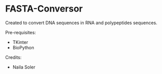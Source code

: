# FASTA-Conversor
Created to convert DNA sequences in RNA and polypeptides sequences. 

Pre-requisites:

- TKinter 
- BioPython

Credits:

- Naila Soler
